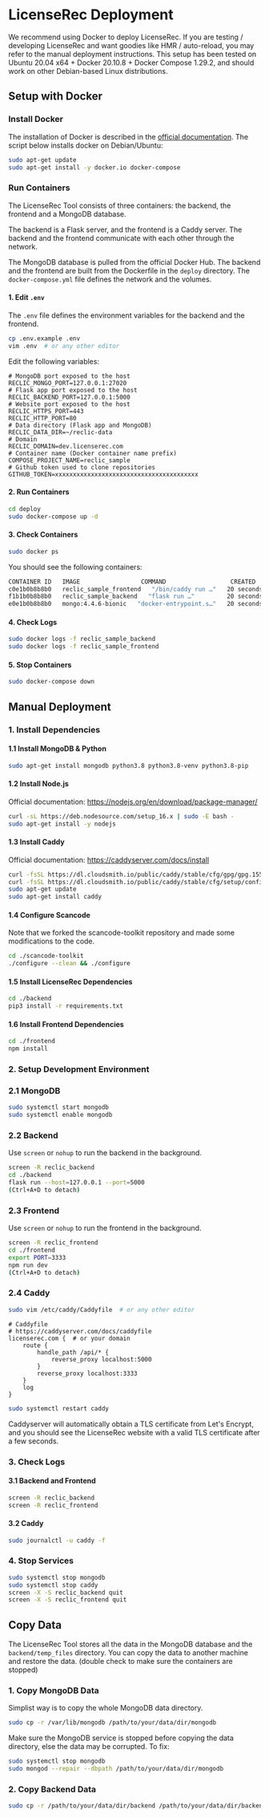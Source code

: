 # LicenseRec Deployment

We recommend using Docker to deploy LicenseRec. If you are testing / developing LicenseRec and want goodies like HMR / auto-reload, you may refer to the manual deployment instructions.
This setup has been tested on Ubuntu 20.04 x64 + Docker 20.10.8 + Docker Compose 1.29.2, and should work on other Debian-based Linux distributions.

## Setup with Docker

### Install Docker

The installation of Docker is described in the [official documentation](https://docs.docker.com/engine/install/). The script below installs docker on Debian/Ubuntu:

```bash
sudo apt-get update
sudo apt-get install -y docker.io docker-compose
```

### Run Containers

The LicenseRec Tool consists of three containers: the backend, the frontend and a MongoDB database. 

The backend is a Flask server, and the frontend is a Caddy server. The backend and the frontend communicate with each other through the network. 

The MongoDB database is pulled from the official Docker Hub. The backend and the frontend are built from the Dockerfile in the `deploy` directory. The `docker-compose.yml` file defines the network and the volumes.

#### 1. Edit `.env`

The `.env` file defines the environment variables for the backend and the frontend.

```bash
cp .env.example .env
vim .env  # or any other editor
```

Edit the following variables:

```env
# MongoDB port exposed to the host
RECLIC_MONGO_PORT=127.0.0.1:27020
# Flask app port exposed to the host
RECLIC_BACKEND_PORT=127.0.0.1:5000
# Website port exposed to the host
RECLIC_HTTPS_PORT=443
RECLIC_HTTP_PORT=80
# Data directory (Flask app and MongoDB)
RECLIC_DATA_DIR=~/reclic-data
# Domain
RECLIC_DOMAIN=dev.licenserec.com
# Container name (Docker container name prefix)
COMPOSE_PROJECT_NAME=reclic_sample
# Github token used to clone repositories
GITHUB_TOKEN=xxxxxxxxxxxxxxxxxxxxxxxxxxxxxxxxxxxxxxxx
```

#### 2. Run Containers

```bash
cd deploy
sudo docker-compose up -d
```

#### 3. Check Containers

```bash
sudo docker ps
```

You should see the following containers:

```bash
CONTAINER ID   IMAGE                 COMMAND                  CREATED          STATUS          PORTS                                                                 NAMES
c0e1b0b8b8b0   reclic_sample_frontend   "/bin/caddy run …"   20 seconds ago   Up 19 seconds
f1b1b0b8b8b0   reclic_sample_backend   "flask run …"         20 seconds ago   Up 19 seconds
e0e1b0b8b8b0   mongo:4.4.6-bionic   "docker-entrypoint.s…"   20 seconds ago   Up 19 seconds
```

#### 4. Check Logs

```bash
sudo docker logs -f reclic_sample_backend
sudo docker logs -f reclic_sample_frontend
```

#### 5. Stop Containers

```bash
sudo docker-compose down
```

## Manual Deployment

### 1. Install Dependencies

#### 1.1 Install MongoDB & Python

```bash
sudo apt-get install mongodb python3.8 python3.8-venv python3.8-pip
```

#### 1.2 Install Node.js

Official documentation: https://nodejs.org/en/download/package-manager/

```bash
curl -sL https://deb.nodesource.com/setup_16.x | sudo -E bash -
sudo apt-get install -y nodejs
```

#### 1.3 Install Caddy

Official documentation: https://caddyserver.com/docs/install

```bash
curl -fsSL https://dl.cloudsmith.io/public/caddy/stable/cfg/gpg/gpg.155B6D79CA56EA34.key | sudo apt-key add -
curl -fsSL https://dl.cloudsmith.io/public/caddy/stable/cfg/setup/config.deb.txt | sudo tee -a /etc/apt/sources.list.d/caddy-stable.list
sudo apt-get update
sudo apt-get install caddy
```


#### 1.4 Configure Scancode

Note that we forked the scancode-toolkit repository and made some modifications to the code.

```bash
cd ./scancode-toolkit
./configure --clean && ./configure
```

#### 1.5 Install LicenseRec Dependencies

```bash
cd ./backend
pip3 install -r requirements.txt
```

#### 1.6 Install Frontend Dependencies

```bash
cd ./frontend
npm install
```
  

### 2. Setup Development Environment

### 2.1 MongoDB

```bash
sudo systemctl start mongodb
sudo systemctl enable mongodb
```

### 2.2 Backend

Use `screen` or `nohup` to run the backend in the background.

```bash
screen -R reclic_backend
cd ./backend
flask run --host=127.0.0.1 --port=5000
(Ctrl+A+D to detach)
```

### 2.3 Frontend

Use `screen` or `nohup` to run the frontend in the background.

```bash
screen -R reclic_frontend
cd ./frontend
export PORT=3333
npm run dev
(Ctrl+A+D to detach)
```

### 2.4 Caddy

```bash
sudo vim /etc/caddy/Caddyfile  # or any other editor
```

```caddyfile
# Caddyfile
# https://caddyserver.com/docs/caddyfile
licenserec.com {  # or your domain
    route {
        handle_path /api/* {
            reverse_proxy localhost:5000
        }
        reverse_proxy localhost:3333
    }
    log
}
```

```bash
sudo systemctl restart caddy
```

Caddyserver will automatically obtain a TLS certificate from Let's Encrypt, and you should see the LicenseRec website with a valid TLS certificate after a few seconds.


### 3. Check Logs

#### 3.1 Backend and Frontend

```bash
screen -R reclic_backend
screen -R reclic_frontend
```

#### 3.2 Caddy

```bash
sudo journalctl -u caddy -f
```

### 4. Stop Services

```bash
sudo systemctl stop mongodb
sudo systemctl stop caddy
screen -X -S reclic_backend quit
screen -X -S reclic_frontend quit
```

## Copy Data

The LicenseRec Tool stores all the data in the MongoDB database and the `backend/temp_files` directory. You can copy the data to another machine and restore the data. (double check to make sure the containers are stopped)

### 1. Copy MongoDB Data

Simplist way is to copy the whole MongoDB data directory.

```bash
sudo cp -r /var/lib/mongodb /path/to/your/data/dir/mongodb
```

Make sure the MongoDB service is stopped before copying the data directory, else the data may be corrupted. To fix:
    
```bash
sudo systemctl stop mongodb
sudo mongod --repair --dbpath /path/to/your/data/dir/mongodb
```

### 2. Copy Backend Data

```bash
sudo cp -r /path/to/your/data/dir/backend /path/to/your/data/dir/backend
```